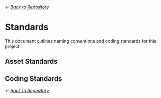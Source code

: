 *<- [Back to Repository](https://github.com/necronDOW/BoidWars)*

# Standards
This document outlines naming conventions and coding standards for this project.

## Asset Standards


## Coding Standards


*<- [Back to Repository](https://github.com/necronDOW/BoidWars)*
